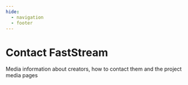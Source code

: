 ```yaml
---
hide:
  - navigation
  - footer
---
```


# Contact FastStream

Media information about creators, how to contact them and the project media pages
